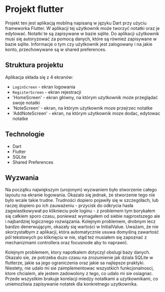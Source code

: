 # Projekt flutter

Projekt ten jest aplikacją mobilną napisaną w języku Dart przy użyciu frameworka Flutter. W aplikacji tej użytkownik może tworzyć notatki oraz je edytować. Notatki te są zapisywane w bazie sqlite. Do aplikacji użytkownik musi się autoryzować za pomocą danych, które są również zapisywane w bazie sqlite. Informacje o tym czy użytkownik jest zalogowany i na jakie konto, przechowywane są w shared preferences.

## Struktura projektu
Aplikacja składa się z 4 ekranów:
- `LoginScreen` - ekran logowania
- `RegisterScreen` - ekran rejestracji
- 'HomeScreen' - ekran główny, na którym użytkownik może przeglądać swoje notatki
- 'NoteScreen' - ekran, na którym użytkownik moze przejrzec notatke
- 'AddNoteScreen' - ekran, na którym użytkownik moze dodac, edytowac notatke

## Technologie
- Dart
- Flutter
- SQLite
- Shared Preferences

## Wyzwania
Na początku największym (urojonym) wyzwaniem było stworzenie całego layoutu na ekranie logowania. Okazalo się jednak, że stworzenie tego nie było wcale takie trudne. Trudności dopiero pojawiły się w szczegółach, lub raczej dopiero po ich zauważeniu - przycisk do odkrycia hasła zagwiastkowywał po kliknieciu pole loginu - z problemem tym borykałem się całkiem sporo czasu, ponieważ wymagałem od siebie najprostszego ale i najbardziej logicznego rozwiązania. Kolejnym problemem, drobnym lecz bardzo denerwującym, okazały się wartości w InitialValue. Uważam, że nie skorzystałbym z aplikacji, która automatycznie usuwa domyślną zawartość pól tekstowych po kliknięciu w nie, stąd też musiałem się zapoznać z mechanizmami controllera oraz focusnode aby to naprawić. 

Kolejnym problemem, ktory napotkalem dotyczyl obslugi bazy danych. Okazalo sie, ze potrzeba duzo czasu na zrozumienie jak dziala SQLite w flutterze, jakie sa jego ograniczenia oraz jakie sa najlepsze praktyki. Niestety, nie udalo mi sie zaimplementowac wszystkich funkcjonalnosci, ktore chcialem, ale jestem zadowolony z tego, co udalo mi sie osiagnac. Przede wszystkim brakuje korelacji miedzy notatkami a uzytkownikami, co uniemozliwia zapisywanie notatek dla konkretnego uzytkownika. 
